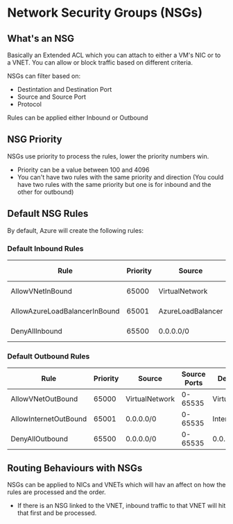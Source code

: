 # Network Security Groups (NSGs)
## What's an NSG
Basically an Extended ACL which you can attach to either a VM's NIC or to a VNET. You can allow or block traffic based on different criteria.

NSGs can filter based on:
- Destintation and Destination Port
- Source and Source Port
- Protocol

Rules can be applied either Inbound or Outbound

## NSG Priority
NSGs use priority to process the rules, lower the priority numbers win.
- Priority can be a value between 100 and 4096
- You can't have two rules with the same priority and direction (You could have two rules with the same priority but one is for inbound and the other for outbound)

## Default NSG Rules
By default, Azure will create the following rules:
### Default Inbound Rules

| Rule | Priority | Source | Source Ports | Destination | Destination Ports | Protocol | Access |
| ---|---|---|---|---|---|---|---|
| AllowVNetInBound | 65000 | VirtualNetwork | 0-65535 | VirtualNetwork | 0-65535 | Any | Allow |
| AllowAzureLoadBalancerInBound | 65001 | AzureLoadBalancer | 0-65535 | 0.0.0.0/0 | 0-65535 | Any | Allow |
| DenyAllInbound | 65500 | 0.0.0.0/0 | 0-65535 | 0.0.0.0/0 | 0-65535 | Any | Deny |

### Default Outbound Rules

| Rule | Priority | Source | Source Ports | Destination | Destination Ports | Protocol | Access |
| ---|---|---|---|---|---|---|---|
| AllowVNetOutBound | 65000 | VirtualNetwork | 0-65535 | VirtualNetwork | 0-65535 | Any | Allow |
| AllowInternetOutBound | 65001 | 0.0.0.0/0 | 0-65535 | Internet | 0-65535 | Any | Allow |
| DenyAllOutbound | 65500 | 0.0.0.0/0 | 0-65535 | 0.0.0.0/0 | 0-65535 | Any | Deny |


## Routing Behaviours with NSGs
NSGs can be applied to NICs and VNETs which will hav an affect on how the rules are processed and the order.
- If there is an NSG linked to the VNET, inbound traffic to that VNET will hit that first and be processed.

